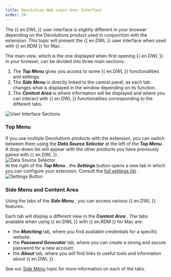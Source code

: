 ```yaml
---
title: Devolution Web Login User Interface
order: 20
---
```

The {{ en.DWL }} user interface is slightly different in your browser depending on the Devolutions product used in conjunction with the extension. This topic will present the {{ en.DWL }} user interface when used with {{ en.RDM }} for Mac .  

The main view, which is the one displayed when first opening {{ en.DWL }} in your browser, can be divided into three main sections:  

1. The ***Top Menu*** gives you access to some {{ en.DWL }} functionalities and settings. 
1. The ***Side Menu*** is directly linked to the central panel, as each tab changes what is displayed in the window depending on its function. 
1. The ***Content Area*** is where information will be displayed and where you can interact with {{ en.DWL }} functionalities corresponding to the different tabs.  

![User Interface Sections](/img/en/rdm/mac/RDMMac2034.png) 

### Top Menu 

If you use multiple Devolutions products with the extension, you can switch between them using the ***Data Source Selector*** at the left of the ***Top Menu*** . A drop-down list will appear with the other products you have previously paired with {{ en.DWL }} .  
![Data Source Selector](/img/en/rdm/mac/RDMMac2035.png)  
At the right of the ***Top Menu*** , the ***Settings*** button opens a new tab in which you can configure your extension. Consult the [full settings list](/rdm/mac/dwl/settings/) .  
![Settings Button](/img/en/rdm/mac/RDMMac2036.png)  

### Side Menu and Content Area 

Using the tabs of the ***Side Menu*** , you can access various {{ en.DWL }} features.  

Each tab will display a different view in the ***Content Area*** . The tabs available when using {{ en.DWL }} with {{ en.RDM }} for Mac are:  

* the ***Matching*** tab, where you find available credentials for a specific website. 
* the ***Password Generator*** tab, where you can create a strong and secure password for a new account. 
* the ***About*** tab, where you will find links to useful tools and information about {{ en.DWL }} .  

See our [Side Menu](/rdm/mac/dwl/devolutions-web-login-user-interface/side-menu/) topic for more information on each of the tabs. 


